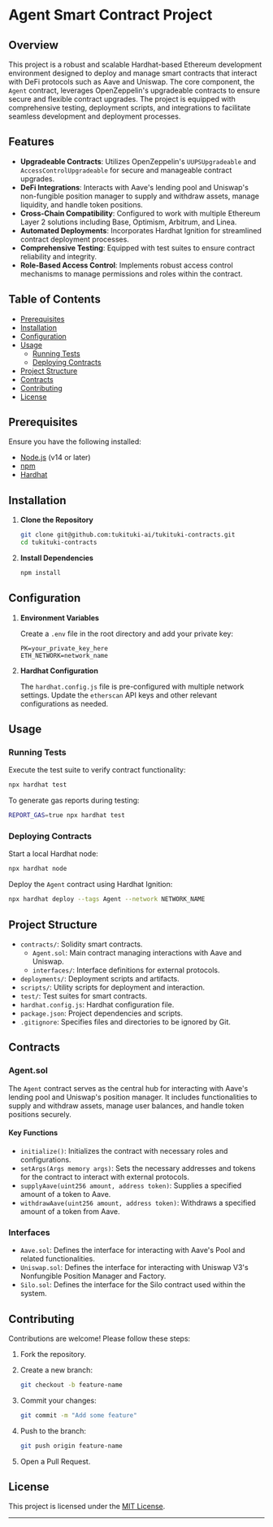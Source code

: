 # Agent Smart Contract Project

## Overview

This project is a robust and scalable Hardhat-based Ethereum development environment designed to deploy and manage smart contracts that interact with DeFi protocols such as Aave and Uniswap. The core component, the `Agent` contract, leverages OpenZeppelin's upgradeable contracts to ensure secure and flexible contract upgrades. The project is equipped with comprehensive testing, deployment scripts, and integrations to facilitate seamless development and deployment processes.

## Features

- **Upgradeable Contracts**: Utilizes OpenZeppelin's `UUPSUpgradeable` and `AccessControlUpgradeable` for secure and manageable contract upgrades.
- **DeFi Integrations**: Interacts with Aave's lending pool and Uniswap's non-fungible position manager to supply and withdraw assets, manage liquidity, and handle token positions.
- **Cross-Chain Compatibility**: Configured to work with multiple Ethereum Layer 2 solutions including Base, Optimism, Arbitrum, and Linea.
- **Automated Deployments**: Incorporates Hardhat Ignition for streamlined contract deployment processes.
- **Comprehensive Testing**: Equipped with test suites to ensure contract reliability and integrity.
- **Role-Based Access Control**: Implements robust access control mechanisms to manage permissions and roles within the contract.

## Table of Contents

- [Prerequisites](#prerequisites)
- [Installation](#installation)
- [Configuration](#configuration)
- [Usage](#usage)
  - [Running Tests](#running-tests)
  - [Deploying Contracts](#deploying-contracts)
- [Project Structure](#project-structure)
- [Contracts](#contracts)
- [Contributing](#contributing)
- [License](#license)

## Prerequisites

Ensure you have the following installed:

- [Node.js](https://nodejs.org/) (v14 or later)
- [npm](https://www.npmjs.com/)
- [Hardhat](https://hardhat.org/)

## Installation

1. **Clone the Repository**

   ```bash
   git clone git@github.com:tukituki-ai/tukituki-contracts.git
   cd tukituki-contracts
   ```

2. **Install Dependencies**

   ```bash
   npm install
   ```

## Configuration

1. **Environment Variables**

   Create a `.env` file in the root directory and add your private key:

   ```env
   PK=your_private_key_here
   ETH_NETWORK=network_name
   ```

2. **Hardhat Configuration**

   The `hardhat.config.js` file is pre-configured with multiple network settings. Update the `etherscan` API keys and other relevant configurations as needed.

## Usage

### Running Tests

Execute the test suite to verify contract functionality:

```bash
npx hardhat test
```

To generate gas reports during testing:

```bash
REPORT_GAS=true npx hardhat test
```

### Deploying Contracts

Start a local Hardhat node:

```bash
npx hardhat node
```

Deploy the `Agent` contract using Hardhat Ignition:

```bash
npx hardhat deploy --tags Agent --network NETWORK_NAME
```

## Project Structure

- `contracts/`: Solidity smart contracts.
  - `Agent.sol`: Main contract managing interactions with Aave and Uniswap.
  - `interfaces/`: Interface definitions for external protocols.
- `deployments/`: Deployment scripts and artifacts.
- `scripts/`: Utility scripts for deployment and interaction.
- `test/`: Test suites for smart contracts.
- `hardhat.config.js`: Hardhat configuration file.
- `package.json`: Project dependencies and scripts.
- `.gitignore`: Specifies files and directories to be ignored by Git.

## Contracts

### Agent.sol

The `Agent` contract serves as the central hub for interacting with Aave's lending pool and Uniswap's position manager. It includes functionalities to supply and withdraw assets, manage user balances, and handle token positions securely.

#### Key Functions

- `initialize()`: Initializes the contract with necessary roles and configurations.
- `setArgs(Args memory args)`: Sets the necessary addresses and tokens for the contract to interact with external protocols.
- `supplyAave(uint256 amount, address token)`: Supplies a specified amount of a token to Aave.
- `withdrawAave(uint256 amount, address token)`: Withdraws a specified amount of a token from Aave.

### Interfaces

- `Aave.sol`: Defines the interface for interacting with Aave's Pool and related functionalities.
- `Uniswap.sol`: Defines the interface for interacting with Uniswap V3's Nonfungible Position Manager and Factory.
- `Silo.sol`: Defines the interface for the Silo contract used within the system.

## Contributing

Contributions are welcome! Please follow these steps:

1. Fork the repository.
2. Create a new branch:

   ```bash
   git checkout -b feature-name
   ```

3. Commit your changes:

   ```bash
   git commit -m "Add some feature"
   ```

4. Push to the branch:

   ```bash
   git push origin feature-name
   ```

5. Open a Pull Request.

## License

This project is licensed under the [MIT License](LICENSE).

---
